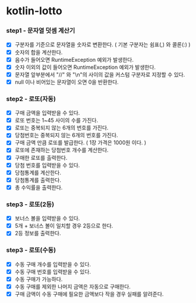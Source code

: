 # kotlin-lotto

### step1 - 문자열 덧셈 계산기

* [x] 구분자를 기준으로 문자열을 숫자로 변환한다. ( 기본 구분자는 쉼표(,) 와 콜론(:) )
* [x] 숫자의 합을 계산한다.
* [x] 음수가 들어오면 RuntimeException 예외가 발생한다.
* [x] 숫자 이외의 값이 들어오면 RuntimeException 예외가 발생한다.
* [x] 문자열 앞부분에서 "//" 와 "\n"의 사이의 값을 커스텀 구분자로 지정할 수 있다.
* [x] null 이나 비어있는 문자열이 오면 0을 반환한다.

### step2 - 로또(자동)

* [x] 구매 금액을 입력받을 수 있다.
* [x] 로또 번호는 1~45 사이의 수를 가진다.
* [x] 로또는 중복되지 않는 6개의 번호를 가진다.
* [x] 당첨번호는 중복되지 않는 6개의 번호를 가진다.
* [x] 구매 금액 만큼 로또를 발급한다. ( 1장 가격은 1000원 이다. )
* [x] 로또에 존재하는 당첨번호 개수를 계산한다.
* [x] 구매한 로또를 출력한다.
* [x] 당첨 번호를 입력받을 수 있다.
* [x] 당첨통계를 계산한다.
* [x] 당첨통계를 출력한다.
* [x] 총 수익률을 출력한다.

### step3 - 로또(2등)

* [x] 보너스 볼을 입력받을 수 있다.
* [x] 5개 + 보너스 볼이 일치할 경우 2등으로 한다.
* [x] 2등 정보를 출력한다.

### step3 - 로또(수동)

* [x] 수동 구매 개수를 입력받을 수 있다.
* [x] 수동 구매 번호를 입력받을 수 있다.
* [x] 수동 구매가 가능하다.
* [x] 수동 구매를 제외한 나머지 금액은 자동으로 구매한다.
* [x] 구매 금액이 수동 구매에 필요한 금액보다 작을 경우 실패를 알려준다.
